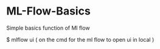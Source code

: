 # ML-Flow-Basics

Simple basics function of Ml flow

$ mlflow ui ( on the cmd for the ml flow to open ui in local )
